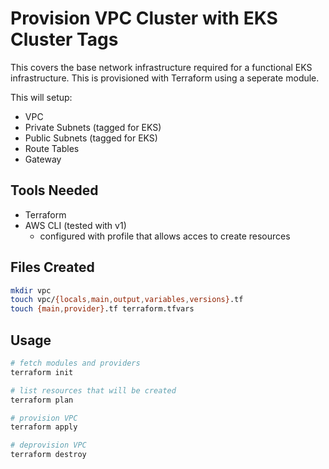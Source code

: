 # Provision VPC Cluster with EKS Cluster Tags

This covers the base network infrastructure required for a functional EKS infrastructure.  This is provisioned with Terraform using a seperate module.

This will setup:
* VPC
* Private Subnets (tagged for EKS)
* Public Subnets (tagged for EKS)
* Route Tables
* Gateway

## Tools Needed

* Terraform
* AWS CLI (tested with v1)
  * configured with profile that allows acces to create resources

## Files Created

```bash
mkdir vpc
touch vpc/{locals,main,output,variables,versions}.tf
touch {main,provider}.tf terraform.tfvars
```

## Usage

```bash
# fetch modules and providers
terraform init

# list resources that will be created
terraform plan

# provision VPC
terraform apply

# deprovision VPC
terraform destroy
```
